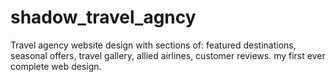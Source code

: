 # shadow_travel_agncy
Travel agency website design with sections of: featured destinations, seasonal offers, travel gallery, allied airlines, customer reviews. my first ever complete web design.
